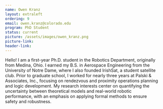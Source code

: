 ```yaml
---
name: Owen Kranz
layout: extraleft
ordering: 9
email: owen.kranz@colorado.edu
program: PhD Student
status: current
picture: /assets/images/owen_kranz.png
picture-link: 
header-link: 
---
```

Hello! I am a first-year Ph.D. student in the Robotics Department, originally from Medina, Ohio. I earned my B.S. in Aerospace Engineering from the University of Notre Dame, where I also founded IrishSat, a student satellite club. Prior to graduate school, I worked for nearly three years at Palski & Associates, Inc., focusing on rendezvous and proximity operations planning and logic development. My research interests center on quantifying the uncertainty between theoretical models and real-world robotic performance, with an emphasis on applying formal methods to ensure safety and robustness.